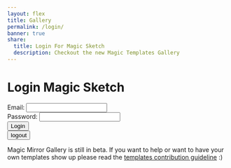 ```yaml
---
layout: flex
title: Gallery
permalink: /login/
banner: true
share:
  title: Login For Magic Sketch
  description: Checkout the new Magic Templates Gallery
---
```


# Login Magic Sketch

<script>

	$( document ).ready(function() {

		function getParameterByName(name, url) {
		    if (!url) url = window.location.href;
		    name = name.replace(/[\[\]]/g, "\\$&");
		    var regex = new RegExp("[?&]" + name + "(=([^&#]*)|&|#|$)"),
		        results = regex.exec(url);
		    if (!results) return null;
		    if (!results[2]) return '';
		    return decodeURIComponent(results[2].replace(/\+/g, " "));
		}

		if(getParameterByName('inapp') != null){
			$('.flex-center.mb2').hide();
			$('.site-header').hide();
			$('.site-footer').hide();
		}

		// $.ajax({
		//   url: 'https://api.fieldbook.com/v1/572f1172158f420300f5211b/template',
		//   method: 'GET',
		//   success: function (data) {
		//     $.each(data, function(index, item){
		//     	$('#galleryContainer').append(new createGalleryGrid(item));
		//     });
		//   },
		//   error: function (error) {
		//     console.log('error', error);
		//   }
		// });

		function login(email, password){
			var errorOutput = $('#errorMsg');
			var re = /^(([^<>()\[\]\\.,;:\s@"]+(\.[^<>()\[\]\\.,;:\s@"]+)*)|(".+"))@((\[[0-9]{1,3}\.[0-9]{1,3}\.[0-9]{1,3}\.[0-9]{1,3}])|(([a-zA-Z\-0-9]+\.)+[a-zA-Z]{2,}))$/;

			if(!re.test(email)){
				errorOutput.html('Email address is invalid');
				return false;
			}

			var param = {
				email: email,
				password: password
			};

			// Perform Login
			$.ajax({
				url: '{{ site.apigateway_url }}/login',
				data: param,
				method: 'POST',
				complete: function(json){
				},
				success: function(json){
					Cookies.set('t', json.access_token); //{domain: 'config.domain'});
					Cookies.set('rt', json.refresh_token);
					Cookies.set('userEmail', email);
					console.log(json);

					window.location = '/profile';
				},
				error: function(json){
					console.log(json);
				}
			});
		}

		function logout(){
			var param = {
				email: Cookies.get('userEmail'),
			};

			// Perform Login
			$.ajax({
				url: '{{ site.apigateway_url }}/logout',
				data: param,
				headers: {
					'X-Access-Token': Cookies.get('t'),
					'X-Refresh-Token': Cookies.get('rt'),
				},
				method: 'DELETE',
				complete: function(json){
				},
				success: function(json){
					console.log(json);
					Cookies.remove('t');
					Cookies.remove('rt');
					Cookies.remove('userEmail');

					window.location = '/';
				},
				error: function(json){
					console.log(json);
				}
			});
		}

		$('#loginButton').click(function(e){
			var email = $('#emailInput').val();
			var password = $('#passwordInput').val();

			login(email, password);

			$(this).attr('disabled', 'disabled');
		});

		$('#logoutButton').click(function(e){
			logout();

			$(this).attr('disabled', 'disabled');
		});

		$('#localMsg').html(Cookies.get('t') + ':' + Cookies.get('rt'));

	  });

</script>

<div class="">
	<div>
		<label for="emailInput">Email:</label>
		<input type="text" id="emailInput" />
	</div>
	<div>
		<label for="passwordInput">Password:</label>
		<input type="password" id="passwordInput" />
	</div>
	<div id="errorMsg"></div>
	<div>
		<button id="loginButton">Login</button>
	</div>
	<div id="localMsg"></div>
</div>
<button id="logoutButton">logout</button>
<div class="center wrapper mt4" markdown="1">

Magic Mirror Gallery is still in beta. If you want to help or want to have your own templates show up please read the <a href="/template-guideline">templates contribution guideline</a> :)

</div>
